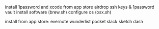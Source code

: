 install 1password and xcode from app store
airdrop ssh keys & 1password vault
install software (brew.sh)
configure os (osx.sh)

install from app store:
evernote
wunderlist
pocket
slack
sketch
dash
